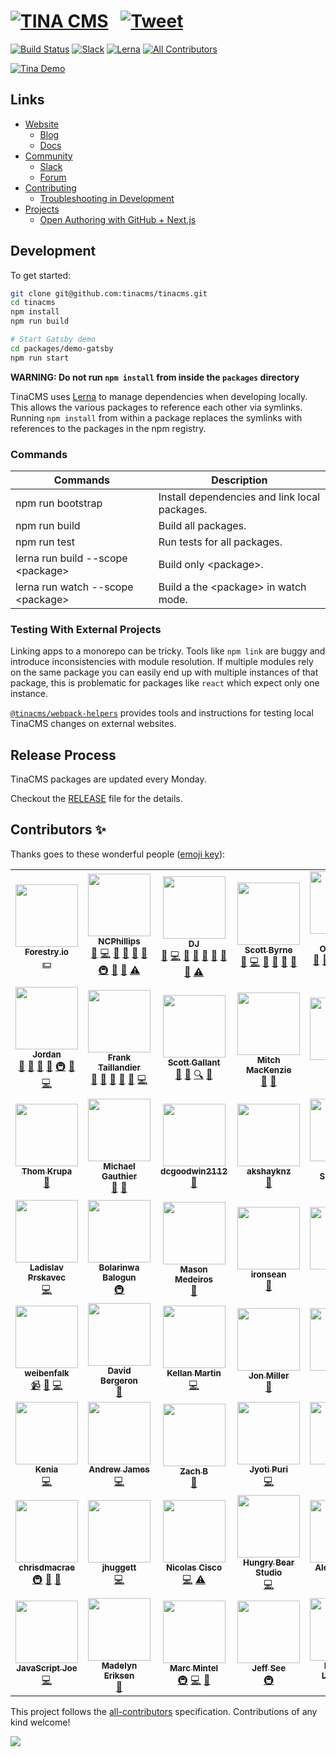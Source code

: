 # [![TINA CMS](https://res.cloudinary.com/forestry-demo/image/upload/h_46/v1573166832/Tina_CMS_Wordmark.png)](https://tinacms.org) &nbsp; [![Tweet](https://img.shields.io/twitter/url/http/shields.io.svg?style=social)](https://twitter.com/intent/tweet?url=https%3A%2F%2Ftinacms.org&text=I%20just%20checked%20out%20@tina_cms%20on%20GitHub%20and%20it%20is%20saweet%21&hashtags=TinaCMS%2Cjamstack%2Cheadlesscms)

[![Build Status](https://img.shields.io/endpoint.svg?url=https%3A%2F%2Factions-badge.atrox.dev%2Ftinacms%2Ftinacms%2Fbadge&style=flat)](https://actions-badge.atrox.dev/tinacms/tinacms/goto)
[![Slack](https://img.shields.io/badge/slack-tinacms-blue.svg?logo=slack)](https://tinacms.slack.com)
[![Lerna](https://img.shields.io/badge/maintained%20with-lerna-cc00ff.svg)](https://lerna.js.org/)<!-- ALL-CONTRIBUTORS-BADGE:START - Do not remove or modify this section -->
[![All Contributors](https://img.shields.io/badge/all_contributors-56-orange.svg?style=flat-square)](#contributors-)

<!-- ALL-CONTRIBUTORS-BADGE:END -->

[![Tina Demo](https://res.cloudinary.com/forestry-demo/video/upload/du_16,w_700,e_loop/v1571159974/tina-hero-demo.gif)](https://tinacms.org/)

## Links

- [Website](https://tinacms.org/)
  - [Blog](https://tinacms.org/docs/)
  - [Docs](https://tinacms.org/docs/)
- [Community](https://tinacms.org/docs/)
  - [Slack](https://tinacms.slack.com)
  - [Forum](https://community.tinacms.org/)
- [Contributing](./CONTRIBUTING.md)
  - [Troubleshooting in Development](./CONTRIBUTING.md#Troubleshooting-in-Development)
- [Projects](https://github.com/orgs/tinacms/projects)
  - [Open Authoring with GitHub + Next.js](https://github.com/orgs/tinacms/projects/1)

## Development

To get started:

```bash
git clone git@github.com:tinacms/tinacms.git
cd tinacms
npm install
npm run build

# Start Gatsby demo
cd packages/demo-gatsby
npm run start
```

**WARNING: Do not run `npm install` from inside the `packages` directory**

TinaCMS uses [Lerna](https://lerna.js.org/) to manage dependencies when developing locally. This allows the various packages to reference each other via symlinks. Running `npm install` from within a package replaces the symlinks with references to the packages in the npm registry.

### Commands

| Commands                           | Description                                   |
| ---------------------------------- | --------------------------------------------- |
| npm run bootstrap                  | Install dependencies and link local packages. |
| npm run build                      | Build all packages.                           |
| npm run test                       | Run tests for all packages.                   |
| lerna run build --scope \<package> | Build only \<package>.                        |
| lerna run watch --scope \<package> | Build a the \<package> in watch mode.         |

### Testing With External Projects

Linking apps to a monorepo can be tricky. Tools like `npm link` are buggy and introduce inconsistencies with module resolution. If multiple modules rely on the same package you can easily end up with multiple instances of that package, this is problematic for packages like `react` which expect only one instance.

[`@tinacms/webpack-helpers`](./packages/@tinacms/webpack-helpers) provides tools and instructions for testing local TinaCMS changes on external websites.

## Release Process

TinaCMS packages are updated every Monday.

Checkout the [RELEASE](./RELEASE.md) file for the details.

## Contributors ✨

Thanks goes to these wonderful people ([emoji key](https://allcontributors.org/docs/en/emoji-key)):

<!-- ALL-CONTRIBUTORS-LIST:START - Do not remove or modify this section -->
<!-- prettier-ignore-start -->
<!-- markdownlint-disable -->
<table>
  <tr>
    <td align="center"><a href="https://forestry.io"><img src="https://avatars3.githubusercontent.com/u/16868456?v=4" width="100px;" alt=""/><br /><sub><b>Forestry.io</b></sub></a><br /><a href="#financial-forestryio" title="Financial">💵</a></td>
    <td align="center"><a href="http://www.ncphi.com"><img src="https://avatars2.githubusercontent.com/u/824015?v=4" width="100px;" alt=""/><br /><sub><b>NCPhillips</b></sub></a><br /><a href="#projectManagement-ncphillips" title="Project Management">📆</a> <a href="https://github.com/tinacms/tinacms/commits?author=ncphillips" title="Code">💻</a> <a href="#blog-ncphillips" title="Blogposts">📝</a> <a href="https://github.com/tinacms/tinacms/issues?q=author%3Ancphillips" title="Bug reports">🐛</a> <a href="https://github.com/tinacms/tinacms/commits?author=ncphillips" title="Documentation">📖</a> <a href="#ideas-ncphillips" title="Ideas, Planning, & Feedback">🤔</a> <a href="#infra-ncphillips" title="Infrastructure (Hosting, Build-Tools, etc)">🚇</a> <a href="#maintenance-ncphillips" title="Maintenance">🚧</a> <a href="https://github.com/tinacms/tinacms/pulls?q=is%3Apr+reviewed-by%3Ancphillips" title="Reviewed Pull Requests">👀</a> <a href="https://github.com/tinacms/tinacms/commits?author=ncphillips" title="Tests">⚠️</a></td>
    <td align="center"><a href="https://github.com/dwalkr"><img src="https://avatars2.githubusercontent.com/u/15221702?v=4" width="100px;" alt=""/><br /><sub><b>DJ</b></sub></a><br /><a href="#projectManagement-dwalkr" title="Project Management">📆</a> <a href="https://github.com/tinacms/tinacms/commits?author=dwalkr" title="Code">💻</a> <a href="#blog-dwalkr" title="Blogposts">📝</a> <a href="https://github.com/tinacms/tinacms/issues?q=author%3Adwalkr" title="Bug reports">🐛</a> <a href="https://github.com/tinacms/tinacms/commits?author=dwalkr" title="Documentation">📖</a> <a href="#ideas-dwalkr" title="Ideas, Planning, & Feedback">🤔</a> <a href="#maintenance-dwalkr" title="Maintenance">🚧</a> <a href="https://github.com/tinacms/tinacms/pulls?q=is%3Apr+reviewed-by%3Adwalkr" title="Reviewed Pull Requests">👀</a> <a href="https://github.com/tinacms/tinacms/commits?author=dwalkr" title="Tests">⚠️</a></td>
    <td align="center"><a href="http://scottbyrne.ca"><img src="https://avatars2.githubusercontent.com/u/5075484?v=4" width="100px;" alt=""/><br /><sub><b>Scott Byrne</b></sub></a><br /><a href="#design-spbyrne" title="Design">🎨</a> <a href="https://github.com/tinacms/tinacms/commits?author=spbyrne" title="Code">💻</a> <a href="https://github.com/tinacms/tinacms/pulls?q=is%3Apr+reviewed-by%3Aspbyrne" title="Reviewed Pull Requests">👀</a> <a href="#maintenance-spbyrne" title="Maintenance">🚧</a> <a href="https://github.com/tinacms/tinacms/commits?author=spbyrne" title="Documentation">📖</a> <a href="#blog-spbyrne" title="Blogposts">📝</a></td>
    <td align="center"><a href="https://github.com/jamespohalloran"><img src="https://avatars1.githubusercontent.com/u/3323181?v=4" width="100px;" alt=""/><br /><sub><b>James O'Halloran</b></sub></a><br /><a href="#projectManagement-jamespohalloran" title="Project Management">📆</a> <a href="https://github.com/tinacms/tinacms/issues?q=author%3Ajamespohalloran" title="Bug reports">🐛</a> <a href="#ideas-jamespohalloran" title="Ideas, Planning, & Feedback">🤔</a> <a href="#maintenance-jamespohalloran" title="Maintenance">🚧</a> <a href="https://github.com/tinacms/tinacms/pulls?q=is%3Apr+reviewed-by%3Ajamespohalloran" title="Reviewed Pull Requests">👀</a> <a href="https://github.com/tinacms/tinacms/commits?author=jamespohalloran" title="Tests">⚠️</a> <a href="https://github.com/tinacms/tinacms/commits?author=jamespohalloran" title="Code">💻</a> <a href="#blog-jamespohalloran" title="Blogposts">📝</a></td>
    <td align="center"><a href="http://www.kendallstrautman.com/"><img src="https://avatars3.githubusercontent.com/u/36613477?v=4" width="100px;" alt=""/><br /><sub><b>Kendall Strautman</b></sub></a><br /><a href="#design-kendallstrautman" title="Design">🎨</a> <a href="#projectManagement-kendallstrautman" title="Project Management">📆</a> <a href="https://github.com/tinacms/tinacms/issues?q=author%3Akendallstrautman" title="Bug reports">🐛</a> <a href="#ideas-kendallstrautman" title="Ideas, Planning, & Feedback">🤔</a> <a href="#maintenance-kendallstrautman" title="Maintenance">🚧</a> <a href="#talk-kendallstrautman" title="Talks">📢</a> <a href="https://github.com/tinacms/tinacms/pulls?q=is%3Apr+reviewed-by%3Akendallstrautman" title="Reviewed Pull Requests">👀</a> <a href="https://github.com/tinacms/tinacms/commits?author=kendallstrautman" title="Code">💻</a> <a href="#blog-kendallstrautman" title="Blogposts">📝</a></td>
    <td align="center"><a href="http://itsnwa.com"><img src="https://avatars1.githubusercontent.com/u/19958806?v=4" width="100px;" alt=""/><br /><sub><b>Nichlas Wærnes Andersen</b></sub></a><br /><a href="https://github.com/tinacms/tinacms/commits?author=itsnwa" title="Code">💻</a> <a href="#design-itsnwa" title="Design">🎨</a> <a href="#ideas-itsnwa" title="Ideas, Planning, & Feedback">🤔</a></td>
  </tr>
  <tr>
    <td align="center"><a href="https://github.com/jpatters"><img src="https://avatars1.githubusercontent.com/u/195614?v=4" width="100px;" alt=""/><br /><sub><b>Jordan</b></sub></a><br /><a href="#projectManagement-jpatters" title="Project Management">📆</a> <a href="#talk-jpatters" title="Talks">📢</a> <a href="#ideas-jpatters" title="Ideas, Planning, & Feedback">🤔</a> <a href="https://github.com/tinacms/tinacms/issues?q=author%3Ajpatters" title="Bug reports">🐛</a> <a href="#infra-jpatters" title="Infrastructure (Hosting, Build-Tools, etc)">🚇</a> <a href="https://github.com/tinacms/tinacms/commits?author=jpatters" title="Documentation">📖</a> <a href="https://github.com/tinacms/tinacms/commits?author=jpatters" title="Code">💻</a></td>
    <td align="center"><a href="https://frank.taillandier.me"><img src="https://avatars3.githubusercontent.com/u/103008?v=4" width="100px;" alt=""/><br /><sub><b>Frank Taillandier</b></sub></a><br /><a href="https://github.com/tinacms/tinacms/pulls?q=is%3Apr+reviewed-by%3ADirtyF" title="Reviewed Pull Requests">👀</a> <a href="https://github.com/tinacms/tinacms/commits?author=DirtyF" title="Documentation">📖</a> <a href="#projectManagement-DirtyF" title="Project Management">📆</a> <a href="#userTesting-DirtyF" title="User Testing">📓</a> <a href="https://github.com/tinacms/tinacms/issues?q=author%3ADirtyF" title="Bug reports">🐛</a> <a href="https://github.com/tinacms/tinacms/commits?author=DirtyF" title="Code">💻</a></td>
    <td align="center"><a href="http://forestry.io"><img src="https://avatars0.githubusercontent.com/u/776019?v=4" width="100px;" alt=""/><br /><sub><b>Scott Gallant</b></sub></a><br /><a href="https://github.com/tinacms/tinacms/commits?author=scottgallant" title="Documentation">📖</a> <a href="#talk-scottgallant" title="Talks">📢</a> <a href="#fundingFinding-scottgallant" title="Funding Finding">🔍</a> <a href="#blog-scottgallant" title="Blogposts">📝</a></td>
    <td align="center"><a href="http://www.mitchmac.com"><img src="https://avatars2.githubusercontent.com/u/618212?v=4" width="100px;" alt=""/><br /><sub><b>Mitch MacKenzie</b></sub></a><br /><a href="#userTesting-mitchmac" title="User Testing">📓</a> <a href="#blog-mitchmac" title="Blogposts">📝</a></td>
    <td align="center"><a href="https://github.com/zacchg"><img src="https://avatars2.githubusercontent.com/u/46639997?v=4" width="100px;" alt=""/><br /><sub><b>zacchg</b></sub></a><br /><a href="#userTesting-zacchg" title="User Testing">📓</a></td>
    <td align="center"><a href="https://github.com/lyleunderwood"><img src="https://avatars0.githubusercontent.com/u/605824?v=4" width="100px;" alt=""/><br /><sub><b>Lyle Underwood</b></sub></a><br /><a href="https://github.com/tinacms/tinacms/issues?q=author%3Alyleunderwood" title="Bug reports">🐛</a> <a href="https://github.com/tinacms/tinacms/commits?author=lyleunderwood" title="Code">💻</a></td>
    <td align="center"><a href="https://github.com/Laura1111999"><img src="https://avatars3.githubusercontent.com/u/38682924?v=4" width="100px;" alt=""/><br /><sub><b>Laura1111999</b></sub></a><br /><a href="https://github.com/tinacms/tinacms/commits?author=Laura1111999" title="Documentation">📖</a></td>
  </tr>
  <tr>
    <td align="center"><a href="https://www.thomkrupa.com"><img src="https://avatars2.githubusercontent.com/u/8614811?v=4" width="100px;" alt=""/><br /><sub><b>Thom Krupa</b></sub></a><br /><a href="#userTesting-thomkrupa" title="User Testing">📓</a></td>
    <td align="center"><a href="https://twitter.com/hypertextmike"><img src="https://avatars1.githubusercontent.com/u/120511?v=4" width="100px;" alt=""/><br /><sub><b>Michael Gauthier</b></sub></a><br /><a href="#userTesting-gauthierm" title="User Testing">📓</a> <a href="https://github.com/tinacms/tinacms/commits?author=gauthierm" title="Documentation">📖</a></td>
    <td align="center"><a href="https://github.com/dcgoodwin2112"><img src="https://avatars1.githubusercontent.com/u/4554388?v=4" width="100px;" alt=""/><br /><sub><b>dcgoodwin2112</b></sub></a><br /><a href="https://github.com/tinacms/tinacms/commits?author=dcgoodwin2112" title="Documentation">📖</a></td>
    <td align="center"><a href="https://github.com/akshayknz"><img src="https://avatars3.githubusercontent.com/u/25759518?v=4" width="100px;" alt=""/><br /><sub><b>akshayknz</b></sub></a><br /><a href="https://github.com/tinacms/tinacms/commits?author=akshayknz" title="Documentation">📖</a></td>
    <td align="center"><a href="http://www.10up.com"><img src="https://avatars0.githubusercontent.com/u/2676022?v=4" width="100px;" alt=""/><br /><sub><b>Adam Silverstein</b></sub></a><br /><a href="https://github.com/tinacms/tinacms/commits?author=adamsilverstein" title="Documentation">📖</a></td>
    <td align="center"><a href="http://www.bradmcgonigle.com"><img src="https://avatars0.githubusercontent.com/u/115338?v=4" width="100px;" alt=""/><br /><sub><b>Brad McGonigle</b></sub></a><br /><a href="https://github.com/tinacms/tinacms/commits?author=BradMcGonigle" title="Code">💻</a></td>
    <td align="center"><a href="http://jake.cx"><img src="https://avatars2.githubusercontent.com/u/601264?v=4" width="100px;" alt=""/><br /><sub><b>Jake Coxon</b></sub></a><br /><a href="https://github.com/tinacms/tinacms/commits?author=JakeCoxon" title="Code">💻</a></td>
  </tr>
  <tr>
    <td align="center"><a href="http://www.prskavec.net"><img src="https://avatars3.githubusercontent.com/u/100356?v=4" width="100px;" alt=""/><br /><sub><b>Ladislav Prskavec</b></sub></a><br /><a href="https://github.com/tinacms/tinacms/commits?author=abtris" title="Code">💻</a></td>
    <td align="center"><a href="https://github.com/bolariin"><img src="https://avatars1.githubusercontent.com/u/24629960?v=4" width="100px;" alt=""/><br /><sub><b>Bolarinwa Balogun</b></sub></a><br /><a href="#infra-bolariin" title="Infrastructure (Hosting, Build-Tools, etc)">🚇</a></td>
    <td align="center"><a href="http://metamas.com"><img src="https://avatars2.githubusercontent.com/u/2520253?v=4" width="100px;" alt=""/><br /><sub><b>Mason Medeiros</b></sub></a><br /><a href="#userTesting-metamas" title="User Testing">📓</a></td>
    <td align="center"><a href="https://github.com/IronSean"><img src="https://avatars3.githubusercontent.com/u/1960190?v=4" width="100px;" alt=""/><br /><sub><b>ironsean</b></sub></a><br /><a href="#userTesting-IronSean" title="User Testing">📓</a></td>
    <td align="center"><a href="https://github.com/kypp"><img src="https://avatars1.githubusercontent.com/u/4457071?v=4" width="100px;" alt=""/><br /><sub><b>kyp</b></sub></a><br /><a href="https://github.com/tinacms/tinacms/issues?q=author%3Akypp" title="Bug reports">🐛</a></td>
    <td align="center"><a href="https://github.com/smashercosmo"><img src="https://avatars0.githubusercontent.com/u/273283?v=4" width="100px;" alt=""/><br /><sub><b>Vladislav Shkodin</b></sub></a><br /><a href="https://github.com/tinacms/tinacms/issues?q=author%3Asmashercosmo" title="Bug reports">🐛</a></td>
    <td align="center"><a href="https://github.com/maciekgrzybek"><img src="https://avatars2.githubusercontent.com/u/16546428?v=4" width="100px;" alt=""/><br /><sub><b>maciek_grzybek</b></sub></a><br /><a href="#ideas-maciekgrzybek" title="Ideas, Planning, & Feedback">🤔</a> <a href="https://github.com/tinacms/tinacms/commits?author=maciekgrzybek" title="Code">💻</a> <a href="#infra-maciekgrzybek" title="Infrastructure (Hosting, Build-Tools, etc)">🚇</a></td>
  </tr>
  <tr>
    <td align="center"><a href="https://github.com/weibenfalk"><img src="https://avatars1.githubusercontent.com/u/11212270?v=4" width="100px;" alt=""/><br /><sub><b>weibenfalk</b></sub></a><br /><a href="#video-weibenfalk" title="Videos">📹</a> <a href="#blog-weibenfalk" title="Blogposts">📝</a> <a href="https://github.com/tinacms/tinacms/commits?author=weibenfalk" title="Code">💻</a></td>
    <td align="center"><a href="https://github.com/SceptreData"><img src="https://avatars2.githubusercontent.com/u/15841748?v=4" width="100px;" alt=""/><br /><sub><b>David Bergeron</b></sub></a><br /><a href="https://github.com/tinacms/tinacms/issues?q=author%3ASceptreData" title="Bug reports">🐛</a></td>
    <td align="center"><a href="http://kellanmartin.com"><img src="https://avatars1.githubusercontent.com/u/17299952?v=4" width="100px;" alt=""/><br /><sub><b>Kellan Martin</b></sub></a><br /><a href="https://github.com/tinacms/tinacms/commits?author=Spraynard" title="Code">💻</a></td>
    <td align="center"><a href="https://github.com/jonmiller0"><img src="https://avatars1.githubusercontent.com/u/22771842?v=4" width="100px;" alt=""/><br /><sub><b>Jon Miller</b></sub></a><br /><a href="#ideas-jonmiller0" title="Ideas, Planning, & Feedback">🤔</a></td>
    <td align="center"><a href="https://pcast01.github.io/"><img src="https://avatars1.githubusercontent.com/u/1172644?v=4" width="100px;" alt=""/><br /><sub><b>Paul</b></sub></a><br /><a href="https://github.com/tinacms/tinacms/issues?q=author%3Apcast01" title="Bug reports">🐛</a></td>
    <td align="center"><a href="https://github.com/chriswillsflannery"><img src="https://avatars3.githubusercontent.com/u/6463453?v=4" width="100px;" alt=""/><br /><sub><b>Chris Flannery</b></sub></a><br /><a href="https://github.com/tinacms/tinacms/commits?author=chriswillsflannery" title="Code">💻</a> <a href="https://github.com/tinacms/tinacms/commits?author=chriswillsflannery" title="Documentation">📖</a></td>
    <td align="center"><a href="https://github.com/JeffersonBledsoe"><img src="https://avatars1.githubusercontent.com/u/30210785?v=4" width="100px;" alt=""/><br /><sub><b>Jefferson Bledsoe</b></sub></a><br /><a href="https://github.com/tinacms/tinacms/commits?author=JeffersonBledsoe" title="Tests">⚠️</a></td>
  </tr>
  <tr>
    <td align="center"><a href="https://github.com/kenniaa"><img src="https://avatars2.githubusercontent.com/u/14225265?v=4" width="100px;" alt=""/><br /><sub><b>Kenia</b></sub></a><br /><a href="https://github.com/tinacms/tinacms/commits?author=kenniaa" title="Code">💻</a></td>
    <td align="center"><a href="https://andrewjames.dev"><img src="https://avatars3.githubusercontent.com/u/13269277?v=4" width="100px;" alt=""/><br /><sub><b>Andrew James</b></sub></a><br /><a href="https://github.com/tinacms/tinacms/commits?author=andrew-t-james" title="Code">💻</a></td>
    <td align="center"><a href="https://github.com/brooksztb"><img src="https://avatars3.githubusercontent.com/u/31398142?v=4" width="100px;" alt=""/><br /><sub><b>Zach B</b></sub></a><br /><a href="#talk-brooksztb" title="Talks">📢</a></td>
    <td align="center"><a href="https://github.com/jpuri"><img src="https://avatars0.githubusercontent.com/u/2182307?v=4" width="100px;" alt=""/><br /><sub><b>Jyoti Puri</b></sub></a><br /><a href="https://github.com/tinacms/tinacms/commits?author=jpuri" title="Code">💻</a></td>
    <td align="center"><a href="https://github.com/nibtime"><img src="https://avatars2.githubusercontent.com/u/52962482?v=4" width="100px;" alt=""/><br /><sub><b>nibtime</b></sub></a><br /><a href="https://github.com/tinacms/tinacms/commits?author=nibtime" title="Code">💻</a> <a href="https://github.com/tinacms/tinacms/issues?q=author%3Anibtime" title="Bug reports">🐛</a></td>
    <td align="center"><a href="http://doyoubuzz.com/johan-soulet"><img src="https://avatars0.githubusercontent.com/u/2269599?v=4" width="100px;" alt=""/><br /><sub><b>Johan Soulet</b></sub></a><br /><a href="https://github.com/tinacms/tinacms/commits?author=jsoulet" title="Code">💻</a> <a href="https://github.com/tinacms/tinacms/issues?q=author%3Ajsoulet" title="Bug reports">🐛</a></td>
    <td align="center"><a href="https://github.com/cleitonper"><img src="https://avatars1.githubusercontent.com/u/13934790?v=4" width="100px;" alt=""/><br /><sub><b>Cleiton Pereira</b></sub></a><br /><a href="https://github.com/tinacms/tinacms/issues?q=author%3Acleitonper" title="Bug reports">🐛</a></td>
  </tr>
  <tr>
    <td align="center"><a href="https://github.com/chrisdmacrae"><img src="https://avatars2.githubusercontent.com/u/6855186?v=4" width="100px;" alt=""/><br /><sub><b>chrisdmacrae</b></sub></a><br /><a href="#infra-chrisdmacrae" title="Infrastructure (Hosting, Build-Tools, etc)">🚇</a> <a href="#question-chrisdmacrae" title="Answering Questions">💬</a> <a href="#ideas-chrisdmacrae" title="Ideas, Planning, & Feedback">🤔</a></td>
    <td align="center"><a href="https://github.com/jhuggett"><img src="https://avatars2.githubusercontent.com/u/59655877?v=4" width="100px;" alt=""/><br /><sub><b>jhuggett</b></sub></a><br /><a href="https://github.com/tinacms/tinacms/commits?author=jhuggett" title="Code">💻</a></td>
    <td align="center"><a href="https://www.nckweb.com.ar"><img src="https://avatars0.githubusercontent.com/u/174561?v=4" width="100px;" alt=""/><br /><sub><b>Nicolas Cisco</b></sub></a><br /><a href="https://github.com/tinacms/tinacms/commits?author=NickCis" title="Code">💻</a> <a href="https://github.com/tinacms/tinacms/commits?author=NickCis" title="Tests">⚠️</a></td>
    <td align="center"><a href="https://www.hungrybearstudio.com/"><img src="https://avatars1.githubusercontent.com/u/22930449?v=4" width="100px;" alt=""/><br /><sub><b>Hungry Bear Studio</b></sub></a><br /><a href="https://github.com/tinacms/tinacms/commits?author=molebox" title="Code">💻</a></td>
    <td align="center"><a href="https://github.com/alexbarbato"><img src="https://avatars1.githubusercontent.com/u/23562192?v=4" width="100px;" alt=""/><br /><sub><b>Alex Barbato</b></sub></a><br /><a href="https://github.com/tinacms/tinacms/commits?author=alexbarbato" title="Code">💻</a></td>
    <td align="center"><a href="http://danitulp.nl"><img src="https://avatars3.githubusercontent.com/u/18421761?v=4" width="100px;" alt=""/><br /><sub><b>Dani Tulp</b></sub></a><br /><a href="https://github.com/tinacms/tinacms/commits?author=DaniTulp" title="Code">💻</a></td>
    <td align="center"><a href="https://github.com/PaulBunker"><img src="https://avatars1.githubusercontent.com/u/1537408?v=4" width="100px;" alt=""/><br /><sub><b>PaulBunker</b></sub></a><br /><a href="https://github.com/tinacms/tinacms/commits?author=PaulBunker" title="Code">💻</a></td>
  </tr>
  <tr>
    <td align="center"><a href="https://joeprevite.com"><img src="https://avatars3.githubusercontent.com/u/3806031?v=4" width="100px;" alt=""/><br /><sub><b>JavaScript Joe</b></sub></a><br /><a href="https://github.com/tinacms/tinacms/commits?author=jsjoeio" title="Code">💻</a></td>
    <td align="center"><a href="https://www.madelyneriksen.com"><img src="https://avatars3.githubusercontent.com/u/36825510?v=4" width="100px;" alt=""/><br /><sub><b>Madelyn Eriksen</b></sub></a><br /><a href="#blog-madelyneriksen" title="Blogposts">📝</a></td>
    <td align="center"><a href="http://www.mintel.me"><img src="https://avatars1.githubusercontent.com/u/4574612?v=4" width="100px;" alt=""/><br /><sub><b>Marc Mintel</b></sub></a><br /><a href="#infra-mmintel" title="Infrastructure (Hosting, Build-Tools, etc)">🚇</a> <a href="https://github.com/tinacms/tinacms/commits?author=mmintel" title="Code">💻</a> <a href="https://github.com/tinacms/tinacms/issues?q=author%3Ammintel" title="Bug reports">🐛</a></td>
    <td align="center"><a href="http://forestry.io"><img src="https://avatars3.githubusercontent.com/u/5414297?v=4" width="100px;" alt=""/><br /><sub><b>Jeff See</b></sub></a><br /><a href="#infra-jeffsee55" title="Infrastructure (Hosting, Build-Tools, etc)">🚇</a></td>
    <td align="center"><a href="https://github.com/blandfried-magellan"><img src="https://avatars3.githubusercontent.com/u/38441047?v=4" width="100px;" alt=""/><br /><sub><b>Brandon Landfried</b></sub></a><br /><a href="https://github.com/tinacms/tinacms/issues?q=author%3Ablandfried-magellan" title="Bug reports">🐛</a></td>
    <td align="center"><a href="https://github.com/chaddjohnson"><img src="https://avatars0.githubusercontent.com/u/676134?v=4" width="100px;" alt=""/><br /><sub><b>Chad Johnson</b></sub></a><br /><a href="https://github.com/tinacms/tinacms/issues?q=author%3Achaddjohnson" title="Bug reports">🐛</a></td>
    <td align="center"><a href="https://xoe.solutions"><img src="https://avatars0.githubusercontent.com/u/7548295?v=4" width="100px;" alt=""/><br /><sub><b>David Arnold</b></sub></a><br /><a href="#ideas-blaggacao" title="Ideas, Planning, & Feedback">🤔</a></td>
  </tr>
</table>

<!-- markdownlint-enable -->
<!-- prettier-ignore-end -->

<!-- ALL-CONTRIBUTORS-LIST:END -->

This project follows the [all-contributors](https://github.com/all-contributors/all-contributors) specification. Contributions of any kind welcome!

![](https://res.cloudinary.com/forestry-demo/image/upload/h_85/v1573167387/Favicon.png)
